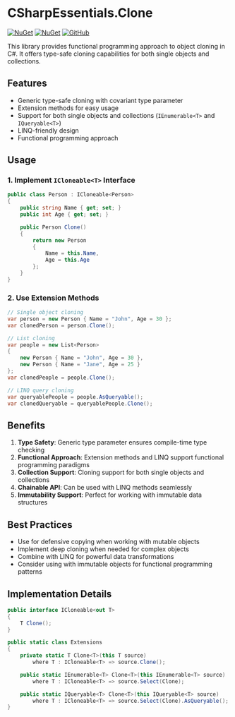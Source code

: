 # CSharpEssentials.Clone

[![NuGet](https://img.shields.io/nuget/v/CSharpEssentials.Clone.svg)](https://www.nuget.org/packages/CSharpEssentials.Clone) [![NuGet](https://img.shields.io/nuget/dt/CSharpEssentials.Clone.svg)](https://www.nuget.org/packages/CSharpEssentials.Clone) [![GitHub](https://img.shields.io/github/stars/senrecep/CSharpEssentials.svg)](https://github.com/senrecep/CSharpEssentials)

This library provides functional programming approach to object cloning in C#. It offers type-safe cloning capabilities for both single objects and collections.

## Features

- Generic type-safe cloning with covariant type parameter
- Extension methods for easy usage
- Support for both single objects and collections (`IEnumerable<T>` and `IQueryable<T>`)
- LINQ-friendly design
- Functional programming approach

## Usage

### 1. Implement `ICloneable<T>` Interface

```csharp
public class Person : ICloneable<Person>
{
    public string Name { get; set; }
    public int Age { get; set; }

    public Person Clone()
    {
        return new Person
        {
            Name = this.Name,
            Age = this.Age
        };
    }
}
```

### 2. Use Extension Methods

```csharp
// Single object cloning
var person = new Person { Name = "John", Age = 30 };
var clonedPerson = person.Clone();

// List cloning
var people = new List<Person>
{
    new Person { Name = "John", Age = 30 },
    new Person { Name = "Jane", Age = 25 }
};
var clonedPeople = people.Clone();

// LINQ query cloning
var queryablePeople = people.AsQueryable();
var clonedQueryable = queryablePeople.Clone();
```

## Benefits

1. **Type Safety**: Generic type parameter ensures compile-time type checking
2. **Functional Approach**: Extension methods and LINQ support functional programming paradigms
3. **Collection Support**: Cloning support for both single objects and collections
4. **Chainable API**: Can be used with LINQ methods seamlessly
5. **Immutability Support**: Perfect for working with immutable data structures

## Best Practices

- Use for defensive copying when working with mutable objects
- Implement deep cloning when needed for complex objects
- Combine with LINQ for powerful data transformations
- Consider using with immutable objects for functional programming patterns

## Implementation Details

```csharp
public interface ICloneable<out T>
{
    T Clone();
}

public static class Extensions
{
    private static T Clone<T>(this T source)
        where T : ICloneable<T> => source.Clone();

    public static IEnumerable<T> Clone<T>(this IEnumerable<T> source)
        where T : ICloneable<T> => source.Select(Clone);

    public static IQueryable<T> Clone<T>(this IQueryable<T> source)
        where T : ICloneable<T> => source.Select(Clone).AsQueryable();
}
```
